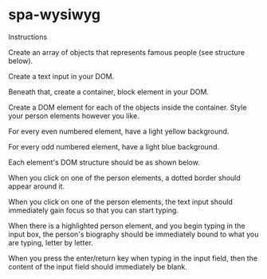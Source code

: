 # spa-wysiwyg

Instructions

Create an array of objects that represents famous people (see structure below).

Create a text input in your DOM.

Beneath that, create a container, block element in your DOM.

Create a DOM element for each of the objects inside the container. Style your person elements however you like.

For every even numbered element, have a light yellow background.

For every odd numbered element, have a light blue background.

Each element's DOM structure should be as shown below.

When you click on one of the person elements, a dotted border should appear around it.

When you click on one of the person elements, the text input should immediately gain focus so that you can start typing.

When there is a highlighted person element, and you begin typing in the input box, the person's biography should be immediately bound to what you are typing, letter by letter.

When you press the enter/return key when typing in the input field, then the content of the input field should immediately be blank.

